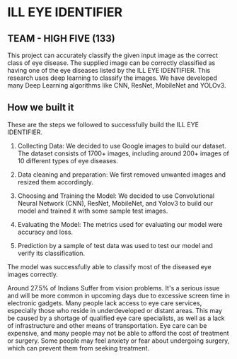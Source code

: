 # ILL EYE IDENTIFIER

## TEAM - HIGH FIVE (133)

This project can accurately classify the given input image as the correct class of eye disease. The supplied image can be correctly classified as having one of the eye diseases listed by the ILL EYE IDENTIFIER. This research uses deep learning to classify the images. We have developed many Deep Learning algorithms like CNN, ResNet, MobileNet and YOLOv3.

## How we built it
These are the steps we followed to successfully build the ILL EYE IDENTIFIER.

1. Collecting Data: We decided to use Google images to build our dataset. The dataset consists of 1700+ images, including around 200+ images of 10 different types of eye diseases.

2. Data cleaning and preparation: We first removed unwanted images and resized them accordingly.

3. Choosing and Training the Model: We decided to use Convolutional Neural Network (CNN), ResNet, MobileNet, and Yolov3 to build our model and trained it with some sample test images. 

4. Evaluating the Model: The metrics used for evaluating our model were accuracy and loss.

5. Prediction by a sample of test data was used to test our model and verify its classification.

The model was successfully able to classify most of the diseased eye images correctly.

Around 27.5% of Indians Suffer from vision problems. It's a serious issue and will be more common in upcoming days due to excessive screen time in electronic gadgets. Many people lack access to eye care services, especially those who reside in underdeveloped or distant areas. This may be caused by a shortage of qualified eye care specialists, as well as a lack of infrastructure and other means of transportation. Eye care can be expensive, and many people may not be able to afford the cost of treatment or surgery. Some people may feel anxiety or fear about undergoing surgery, which can prevent them from seeking treatment.

